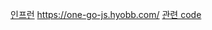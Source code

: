 [인프런](https://www.inflearn.com/)
https://one-go-js.hyobb.com/
[관련 code](https://github.com/hbin12212/trip-wiki)
